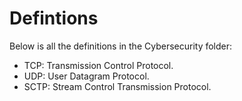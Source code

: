 # Defintions

Below is all the definitions in the Cybersecurity folder:

- TCP: Transmission Control Protocol. 
- UDP: User Datagram Protocol. 
- SCTP: Stream Control Transmission Protocol.